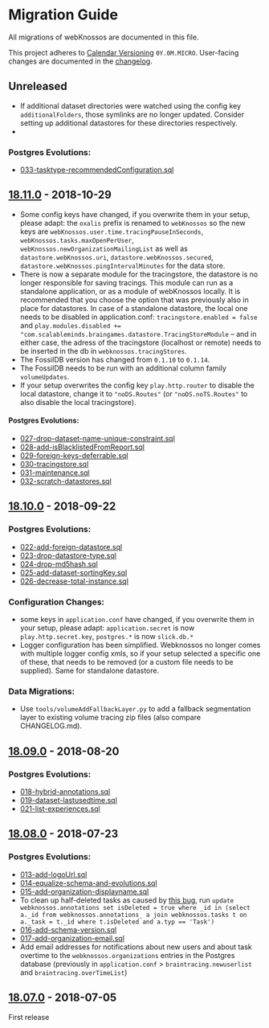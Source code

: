 # Migration Guide
All migrations of webKnossos are documented in this file.

This project adheres to [Calendar Versioning](http://calver.org/) `0Y.0M.MICRO`.
User-facing changes are documented in the [changelog](CHANGELOG.md).

## Unreleased
- If additional dataset directories were watched using the config key `additionalFolders`, those symlinks are no longer updated. Consider setting up additional datastores for these directories respectively.
-
### Postgres Evolutions:
- [033-tasktype-recommendedConfiguration.sql](033-tasktype-recommendedConfiguration.sql)


## [18.11.0](https://github.com/scalableminds/webknossos/releases/tag/18.11.0) - 2018-10-29
- Some config keys have changed, if you overwrite them in your setup, please adapt: the `oxalis` prefix is renamed to `webKnossos` so the new keys are `webKnossos.user.time.tracingPauseInSeconds`, `webKnossos.tasks.maxOpenPerUser`, `webKnossos.newOrganizationMailingList` as well as `datastore.webKnossos.uri`, `datastore.webKnossos.secured`, `datastore.webKnossos.pingIntervalMinutes` for the data store.
- There is now a separate module for the tracingstore, the datastore is no longer responsible for saving tracings. This module can run as a standalone application, or as a module of webKnossos locally. It is recommended that you choose the option that was previously also in place for datastores. In case of a standalone datastore, the local one needs to be disabled in application.conf: `tracingstore.enabled = false` and `play.modules.disabled += "com.scalableminds.braingames.datastore.TracingStoreModule` – and in either case, the adress of the tracingstore (localhost or remote) needs to be inserted in the db in `webknossos.tracingStores`.
- The FossilDB version has changed from `0.1.10` to `0.1.14`.
- The FossilDB needs to be run with an additional column family `volumeUpdates`.
- If your setup overwrites the config key `play.http.router` to disable the local datastore, change it to `"noDS.Routes"` (or `"noDS.noTS.Routes"` to also disable the local tracingstore).

#### Postgres Evolutions:
- [027-drop-dataset-name-unique-constraint.sql](conf/evolutions/027-drop-dataset-name-unique-constraint.sql)
- [028-add-isBlacklistedFromReport.sql](conf/evolutions/028-add-isBlacklistedFromReport.sql)
- [029-foreign-keys-deferrable.sql](conf/evolutions/029-foreign-keys-deferrable.sql)
- [030-tracingstore.sql](conf/evolutions/030-tracingstore.sql)
- [031-maintenance.sql](conf/evolutions/031-maintenance.sql)
- [032-scratch-datastores.sql](conf/evolutions/032-scratch-datastores.sql)


## [18.10.0](https://github.com/scalableminds/webknossos/releases/tag/18.10.0) - 2018-09-22
### Postgres Evolutions:
- [022-add-foreign-datastore.sql](conf/evolutions/022-add-foreign-datastore.sql)
- [023-drop-datastore-type.sql](conf/evolutions/023-drop-datastore-type.sql)
- [024-drop-md5hash.sql](conf/evolutions/024-drop-md5hash.sql)
- [025-add-dataset-sortingKey.sql](conf/evolutions/025-add-dataset-sortingKey.sql)
- [026-decrease-total-instance.sql](conf/evolutions/026-decrease-total-instance.sql)

### Configuration Changes:
- some keys in `application.conf` have changed, if you overwrite them in your setup, please adapt: `application.secret` is now `play.http.secret.key`, `postgres.*` is now `slick.db.*`
- Logger configuration has been simplified. Webknossos no longer comes with multiple logger config xmls, so if your setup selected a specific one of these, that needs to be removed (or a custom file needs to be supplied). Same for standalone datastore.

### Data Migrations:
- Use `tools/volumeAddFallbackLayer.py` to add a fallback segmentation layer to existing volume tracing zip files (also compare CHANGELOG.md).


## [18.09.0](https://github.com/scalableminds/webknossos/releases/tag/18.09.0) - 2018-08-20
### Postgres Evolutions:
- [018-hybrid-annotations.sql](conf/evolutions/018-hybrid-annotations.sql)
- [019-dataset-lastusedtime.sql](conf/evolutions/019-dataset-lastusedtime.sql)
- [021-list-experiences.sql](conf/evolutions/021-list-experiences.sql)


## [18.08.0](https://github.com/scalableminds/webknossos/releases/tag/18.08.0) - 2018-07-23
### Postgres Evolutions:
- [013-add-logoUrl.sql](conf/evolutions/013-add-logoUrl.sql)
- [014-equalize-schema-and-evolutions.sql](conf/evolutions/014-equalize-schema-and-evolutions.sql)
- [015-add-organization-displayname.sql](conf/evolutions/015-add-organization-displayname.sql)
- To clean up half-deleted tasks as caused by [this bug](https://github.com/scalableminds/webknossos/issues/2873), run `update webknossos.annotations set isDeleted = true where _id in (select a._id from webknossos.annotations_ a join webknossos.tasks t on a._task = t._id where t.isDeleted and a.typ == 'Task')`
- [016-add-schema-version.sql](conf/evolutions/016-add-schema-version.sql)
- [017-add-organization-email.sql](conf/evolutions/017-add-organization-email.sql)
- Add email addresses for notifications about new users and about task overtime to the `webknossos.organizations` entries in the Postgres database (previously in `application.conf` > `braintracing.newuserlist` and `braintracing.overTimeList`)


## [18.07.0](https://github.com/scalableminds/webknossos/releases/tag/18.07.0) - 2018-07-05
First release
